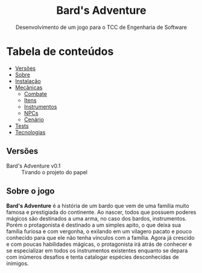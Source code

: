 <h1 align="center"> Bard's Adventure </h1>

<p align="center"> Desenvolvimento de um jogo para o TCC de Engenharia de Software </p>

Tabela de conteúdos
=================
<!--ts-->
   * [Versões](#Versoes)
   * [Sobre](#Sobre)
   * [Instalação](#instalacao)
   * [Mecânicas](#como-usar)
      * [Combate](#pre-requisitos)
      * [Itens](#local-files)
      * [Instrumentos](#remote-files)
      * [NPCs](#multiple-files)
      * [Cenário](#combo)
   * [Tests](#testes)
   * [Tecnologias](#tecnologias)
<!--te-->

<h2 title="Versoes">Versões</h2>
  <dl>
    <dt> Bard's Adventure v0.1 </dt>
    <dd> Tirando o projeto do papel </dd>
  </dl>


<h2 title="#Sobre">Sobre o jogo</h2>

<p><b>Bard's Adventure</b> é a história de um bardo que vem de uma família muito famosa e prestigiada do continente. Ao nascer, todos que possuem poderes mágicos são destinados a uma arma, no caso dos bardos, instrumentos. Porém o protagonista é destinado a um simples apito, o que deixa sua família furiosa e com vergonha, o exilando em um vilagero pacato e pouco conhecido para que ele não tenha vínculos com a família. Agora já crescido e com poucas habilidades mágicas, o protagonista irá atrás de conhecer e se especializar em todos os instrumentos existentes enquanto se depara com inúmeros desafios e tenta catalogar espécies desconhecidas de inimigos.</p>

<h2 title="#
